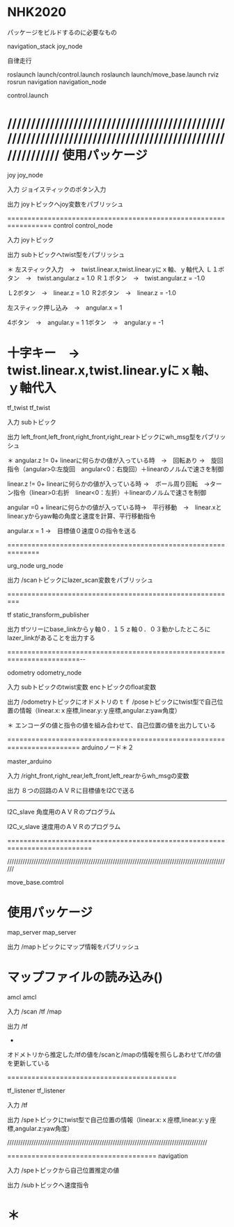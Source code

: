 # NHK2020


パッケージをビルドするのに必要なもの

navigation_stack
joy_node

自律走行

roslaunch launch/control.launch
roslaunch launch/move_base.launch
rviz
rosrun navigation navigation_node



control.launch

///////////////////////////////////////////////////////////////////////////////////////////////////////
使用パッケージ
================================================================
joy joy_node

入力
ジョイスティックのボタン入力

出力
joyトピックへjoy変数をパブリッシュ

=================================================================
control control_node

入力
joyトピック

出力
subトピックへtwist型をパブリッシュ

＊
左スティック入力　→　twist.linear.x,twist.linear.yにｘ軸、ｙ軸代入
Ｌ１ボタン　→　twist.angular.z = 1.0
Ｒ１ボタン　→　twist.angular.z = -1.0

Ｌ2ボタン　→　linear.z = 1.0
Ｒ2ボタン　→　linear.z = -1.0

左スティック押し込み　→　angular.x = 1

4ボタン　→　angular.y = 1
1ボタン　→　angular.y = -1

十字キー　→　twist.linear.x,twist.linear.yにｘ軸、ｙ軸代入
======================================================================

tf_twist tf_twist

入力
subトピック

出力
left_front,left_front,right_front,right_rearトピックにwh_msg型をパブリッシュ

＊
angular.z != 0+ linearに何らかの値が入っている時　→　回転あり →　旋回指令（angular>0:左旋回　angular<0：右旋回）＋linearのノルムで速さを制御

linear.z != 0+ linearに何らかの値が入っている時 →　ボール周り回転　→ターン指令（linear>0:右折　linear<0：左折）＋linearのノルムで速さを制御

angular =0 + linearに何らかの値が入っている時→　平行移動　→　linear.xとlinear.yからyaw軸の角度と速度を計算、平行移動指令

angular.x = 1 →　目標値０速度０の指令を送る

==============================================================

urg_node urg_node 

出力
/scanトピックにlazer_scan変数をパブリッシュ


=========================================================

tf static_transform_publisher

出力
tfツリーにbase_linkからｙ軸０．１５ｚ軸０．０３動かしたところにlazer_linkがあることを出力する



========================================================================--

odometry odometry_node

入力
subトピックのtwist変数
encトピックのfloat変数

出力
/odometryトピックにオドメトリのｔｆ
/poseトピックにtwist型で自己位置の情報（linear.x:ｘ座標,linear.y:ｙ座標,angular.z:yaw角度）

＊
エンコーダの値と指令の値を組み合わせて、自己位置の値を出力している


========================================================================
arduinoノード＊２

master_arduino

入力
/right_front,right_rear,left_front,left_rearからwh_msgの変数

出力
８つの回路のＡＶＲに目標値をI2Cで送る

--------------------------------------------------

I2C_slave
角度用のＡＶＲのプログラム

I2C_v_slave
速度用のＡＶＲのプログラム


===========================================================================


//////////////////////////////////////////////////////////////////////////////////////////////////////

move_base.comtrol

使用パッケージ
========================================

map_server map_server

出力
/mapトピックにマップ情報をパブリッシュ

マップファイルの読み込み()
=======================================
amcl amcl

入力
/scan
/tf
/map

出力
/tf

*
オドメトリから推定した/tfの値を/scanと/mapの情報を照らしあわせて/tfの値を更新している

==========================================

tf_listener tf_listener

入力
/tf

出力
/speトピックにtwist型で自己位置の情報（linear.x:ｘ座標,linear.y:ｙ座標,angular.z:yaw角度）


///////////////////////////////////////////////////////////////////////////////////////////

=====================================
navigation

入力
/speトピックから自己位置推定の値

出力
/subトピックへ速度指令

＊
===================================================


























